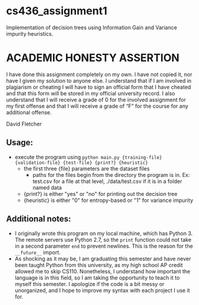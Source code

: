 # cs436_assignment1
Implementation of decision trees using Information Gain and Variance impurity heuristics.

# **ACADEMIC HONESTY ASSERTION**
I have done this assignment completely on my own. I have not copied it, nor have I given my solution to anyone else. I understand that if I am involved in plagiarism or cheating I will have to sign an official form that I have cheated and that this form will be stored in my official university record. I also understand that I will receive a grade of 0 for the involved assignment for my first offense and that I will receive a grade of “F” for the course for any additional offense.

David Fletcher

## Usage:
* execute the program using `python main.py {training-file} {validation-file} {test-file} {print?} {heuristic}`
  * the first three {file} parameters are the dataset files
    * paths for the files begin from the directory the program is in. Ex: test.csv for a file at that level, ./data/test.csv if it is in a folder named data
  * {print?} is either "yes" or "no" for printing out the decision tree
  * {heuristic} is either "0" for entropy-based or "1" for variance impurity

## Additional notes:
* I originally wrote this program on my local machine, which has Python 3. The remote servers use Python 2.7, so the `print` function could not take in a second parameter `end` to prevent newlines. This is the reason for the `__future__` import.
* As shocking as it may be, I am graduating this semester and have never been taught Python from this university, as my high school AP credit allowed me to skip CS110. Nonetheless, I understand how important the language is in this field, so I am taking the opportunity to teach it to myself this semester. I apologize if the code is a bit messy or unorganized, and I hope to improve my syntax with each project I use it for.
